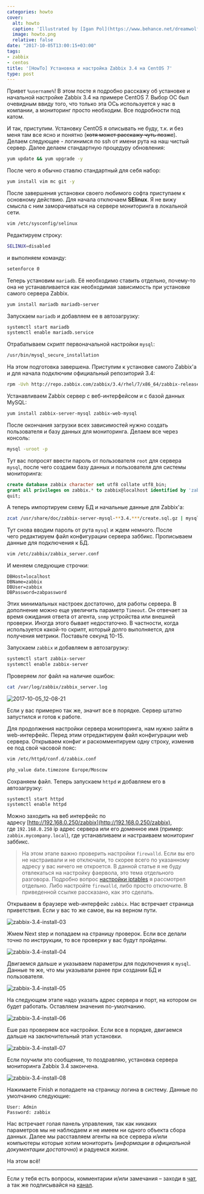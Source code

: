 ```yaml
---
categories: howto
cover:
  alt: howto
  caption: 'Illustrated by [Igan Pol](https://www.behance.net/dreamwolf97d61e)'
  image: howto.png
  relative: false
date: "2017-10-05T13:00:15+03:00"
tags:
- zabbix
- centos
title: '[HowTo] Установка и настройка Zabbix 3.4 на CentOS 7'
type: post
---
```


Привет `%username%`! В этом посте я подробно расскажу об установке и начальной настройке Zabbix 3.4 на примере CentOS 7. Выбор ОС был очевидным ввиду того, что только эта ОСь используется у нас в компании, а мониторинг просто необходим. Все подробности под катом.

И так, приступим. Установку CentOS я описывать не буду, т.к. и без меня там все ясно и понятно (~~хотя может расскажу чуть позже~~). Делаем следующее - логинимся по ssh от имени рута на наш чистый сервер. Далее делаем стандартную процедуру обновления:

```bash
yum update && yum upgrade -y
```

После чего я обычно ставлю стандартный для себя набор:

```bash
yum install vim mc git -y
```

После завершения установки своего любимого софта приступаем к основному действию. Для начала отключаем **SElinux**. Я не вижу смысла с ним заморачиваться на сервере мониторинга в локальной сети.

```bash
vim /etc/sysconfig/selinux
```

Редактируем строку:

```bash
SELINUX=disabled
```

и выполняем команду:

```bash
setenforce 0
```

Теперь установим `mariadb`. Её необходимо ставить отдельно, почему-то она не устанавливается как необходимая зависимость при установке самого сервера Zabbix.

```bash
yum install mariadb mariadb-server
```

Запускаем `mariadb` и добавляем ее в автозагрузку:

```bash
systemctl start mariadb  
systemctl enable mariadb.service
```

Отрабатываем скрипт первоначальной настройки `mysql`:

```bash
/usr/bin/mysql_secure_installation
```

На этом подготовка завершена. Приступим к установке самого Zabbix'а и для начала подключим официальный репозиторий 3.4:

```bash
rpm -Uvh http://repo.zabbix.com/zabbix/3.4/rhel/7/x86_64/zabbix-release-3.4-1.el7.centos.noarch.rpm
```

Устанавливаем Zabbix сервер с веб-интерфейсом и с базой данных MySQL:

```bash
yum install zabbix-server-mysql zabbix-web-mysql
```

После окончания загрузки всех зависимостей нужно создать пользователя и базу данных для мониторинга. Делаем все через консоль:

```bash
mysql -uroot -p
```

Тут вас попросят ввести пароль от пользователя `root` для сервера `mysql`, после чего создаем базу данных и пользователя для системы мониторинга:

```sql
create database zabbix character set utf8 collate utf8_bin;  
grant all privileges on zabbix.* to zabbix@localhost identified by 'zabpassword';  
quit;
```

А теперь импортируем схему БД и начальные данные для Zabbix'а:

```bash
zcat /usr/share/doc/zabbix-server-mysql-**3.4.***/create.sql.gz | mysql -uroot -p  zabbix
```

Тут снова вводим пароль от рута `mysql` и ждем немного. После чего редактируем файл конфигурации сервера заббикс. Прописываем данные для подключения к БД.

```bash
vim /etc/zabbix/zabbix_server.conf
```

И меняем следующие строчки:

```text
DBHost=localhost  
DBName=zabbix  
DBUser=zabbix  
DBPassword=zabpassword
```

Этих минимальных настроек достаточно, для работы сервера. В дополнение можно еще увеличить параметр `Timeout`. Он отвечает за время ожидания ответа от агента, `snmp` устройства или внешней проверки. Иногда этого бывает недостаточно. В частности, когда используется какой-то скрипт, который долго выполняется, для получения метрики. Поставьте секунд 10-15.

Запускаем `zabbix` и добавляем в автозагрузку:

```bash
systemctl start zabbix-server  
systemctl enable zabbix-server
```

Проверяем лог файл на наличие ошибок:

```bash
cat /var/log/zabbix/zabbix_server.log
```

![2017-10-05_12-08-21](img/2017-10-05_12-08-21.png)

Если у вас примерно так же, значит все в порядке. Сервер штатно запустился и готов к работе.

Для продолжения настройки сервера мониторинга, нам нужно зайти в web-интерфейс. Перед этим отредактируем файл конфигурации web сервера. Открываем конфиг и раскомментируем одну строку, изменив ее под свой часовой пояс:

```bash
vim /etc/httpd/conf.d/zabbix.conf

php_value date.timezone Europe/Moscow
```

Сохраняем файл. Теперь запускаем `httpd` и добавляем его в автозагрузку:

```bash
systemctl start httpd  
systemctl enable httpd
```

Можно заходить на веб интерфейс по адресу [http://192.168.0.250/zabbix](http://192.168.0.250/zabbix), где `192.168.0.250` ip адрес сервера или его доменное имя (пример: `zabbix.mycompany.local`), где устанавливаем и настраиваем мониторинг заббикс.

> На этом этапе важно проверить настройки `firewalld`. Если вы его не настраивали и не отключали, то скорее всего по указанному адресу у вас ничего не откроется. В данной статье я не буду отвлекаться на настройку фаервола, это тема отдельного разговора. Подробно вопрос [настройки iptables](https://jtprog.ru/iptables-manual/) я рассмотрел отдельно. Либо настройте `firewalld`, либо просто отключите. В приведенной ссылке рассказано, как это сделать.

Открываем в браузере web-интерфейс `zabbix`. Нас встречает страница приветствия. Если у вас то же самое, вы на верном пути.

![zabbix-3.4-install-03](img/zabbix-3.4-install-03.png)

Жмем Next step и попадаем на страницу проверок. Если все делали точно по инструкции, то все проверки у вас будут пройдены.

![zabbix-3.4-install-04](img/zabbix-3.4-install-04.png)

Двигаемся дальше и указываем параметры для подключения к `mysql`. Данные те же, что мы указывали ранее при создании БД и пользователя.

![zabbix-3.4-install-05](img/zabbix-3.4-install-05.png)

На следующем этапе надо указать адрес сервера и порт, на котором он будет работать. Оставляем значения по-умолчанию.

![zabbix-3.4-install-06](img/zabbix-3.4-install-06.png)

Еше раз проверяем все настройки. Если все в порядке, двигаемся дальше на заключительный этап установки.

![zabbix-3.4-install-07](img/zabbix-3.4-install-07.png)

Если поучили это сообщение, то поздравляю, установка сервера мониторинга Zabbix 3.4 закончена.

![zabbix-3.4-install-08](img/zabbix-3.4-install-08.png)

Нажимаете Finish и попадаете на страницу логина в систему. Данные по умолчанию следующие:

```text
User: Admin
Password: zabbix
```

Нас встречает голая панель управления, так как никаких параметров мы не наблюдаем и не имеем ни одного объекта сбора данных. Далее мы расставляем агенты на все сервера и/или компьютеры которые хотим мониторить (*информации в официальной документации достаточно*) и радуемся жизни.

На этом всё!

---
Если у тебя есть вопросы, комментарии и/или замечания – заходи в [чат](https://ttttt.me/jtprogru_chat), а так же подписывайся на [канал](https://ttttt.me/jtprogru_channel).
